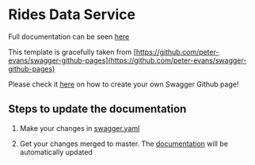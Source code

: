 # Rides Data Service

Full documentation can be seen [here](https://maxkusnadi.github.io/backend-coding-test/)

This template is gracefully taken from [https://github.com/peter-evans/swagger-github-pages](https://github.com/peter-evans/swagger-github-pages)

Please check it [here](https://github.com/peter-evans/swagger-github-pages#steps-to-use-this-template) on how to create your own Swagger Github page!

## Steps to update the documentation

1. Make your changes in [swagger.yaml](https://github.com/MaxKusnadi/backend-coding-test/docs/swagger.yaml)

2. Get your changes merged to master. The [documentation](https://maxkusnadi.github.io/backend-coding-test/) will be automatically updated
